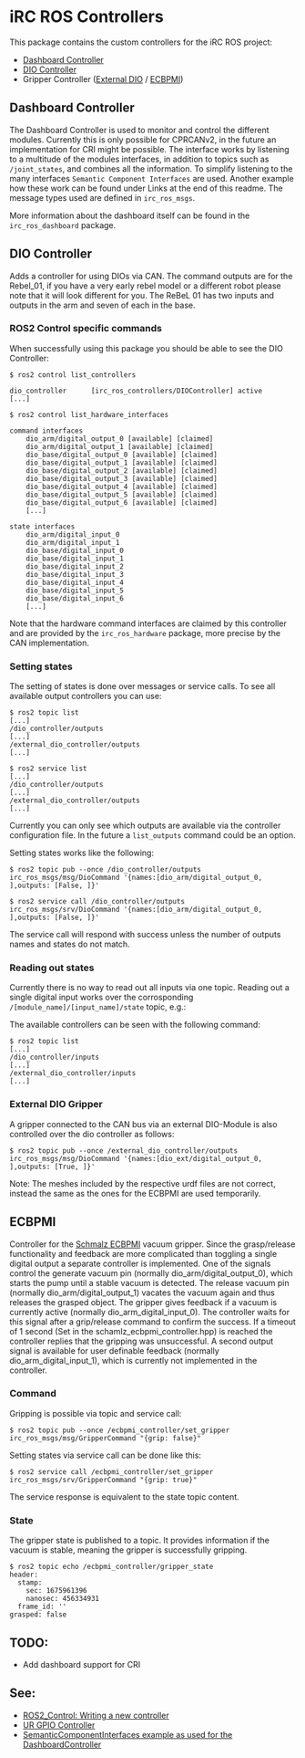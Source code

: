 # iRC ROS Controllers

This package contains the custom controllers for the iRC ROS project:
- [Dashboard Controller](#dashboard-controller)
- [DIO Controller](#dio-controller)
- Gripper Controller ([External DIO](#external-dio-gripper) / [ECBPMI](#ecbpmi)) 

## Dashboard Controller
The Dashboard Controller is used to monitor and control the different modules. Currently this is only possible for CPRCANv2, in the future an implementation for CRI might be possible.
The interface works by listening to a multitude of the modules interfaces, in addition to topics such as `/joint_states`, and combines all the information. To simplify listening to the many interfaces `Semantic Component Interfaces` are used. Another example how these work can be found under Links at the end of this readme.
The message types used are defined in `irc_ros_msgs`. 

More information about the dashboard itself can be found in the `irc_ros_dashboard` package.

## DIO Controller
Adds a controller for using DIOs via CAN. The command outputs are for the Rebel_01, if you have a very early rebel model or a different robot please note that it will look different for you. The ReBeL 01 has two inputs and outputs in the arm and seven of each in the base.

### ROS2 Control specific commands
When successfully using this package you should be able to see the DIO Controller:

``` console
$ ros2 control list_controllers

dio_controller      [irc_ros_controllers/DIOController] active    
[...]

$ ros2 control list_hardware_interfaces

command interfaces
	dio_arm/digital_output_0 [available] [claimed]
	dio_arm/digital_output_1 [available] [claimed]
	dio_base/digital_output_0 [available] [claimed]
	dio_base/digital_output_1 [available] [claimed]
	dio_base/digital_output_2 [available] [claimed]
	dio_base/digital_output_3 [available] [claimed]
	dio_base/digital_output_4 [available] [claimed]
	dio_base/digital_output_5 [available] [claimed]
	dio_base/digital_output_6 [available] [claimed]
    [...]

state interfaces
	dio_arm/digital_input_0
	dio_arm/digital_input_1
	dio_base/digital_input_0
	dio_base/digital_input_1
	dio_base/digital_input_2
	dio_base/digital_input_3
	dio_base/digital_input_4
	dio_base/digital_input_5
	dio_base/digital_input_6
    [...]

```

Note that the hardware command interfaces are claimed by this controller and are provided by the `irc_ros_hardware` package, more precise by the CAN implementation.

### Setting states
The setting of states is done over messages or service calls.
To see all available output controllers you can use:
``` console
$ ros2 topic list
[...]
/dio_controller/outputs
[...]
/external_dio_controller/outputs
[...]

$ ros2 service list
[...]
/dio_controller/outputs
[...]
/external_dio_controller/outputs
[...]
```

Currently you can only see which outputs are available via the controller configuration file. In the future a `list_outputs` command could be an option.

Setting states works like the following:

``` console 
$ ros2 topic pub --once /dio_controller/outputs irc_ros_msgs/msg/DioCommand '{names:[dio_arm/digital_output_0, ],outputs: [False, ]}'

$ ros2 service call /dio_controller/outputs irc_ros_msgs/srv/DioCommand '{names:[dio_arm/digital_output_0, ],outputs: [False, ]}'
```

The service call will respond with success unless the number of outputs names and states do not match.

### Reading out states
Currently there is no way to read out all inputs via one topic. Reading out a single digital input works over the corrosponding `/[module_name]/[input_name]/state` topic, e.g.:

The available controllers can be seen with the following command:
``` console
$ ros2 topic list
[...]
/dio_controller/inputs
[...]
/external_dio_controller/inputs
[...]
```

### External DIO Gripper
A gripper connected to the CAN bus via an external DIO-Module is also controlled over the dio controller as follows:

``` console
$ ros2 topic pub --once /external_dio_controller/outputs irc_ros_msgs/msg/DioCommand '{names:[dio_ext/digital_output_0, ],outputs: [True, ]}'
```

Note: The meshes included by the respective urdf files are not correct, instead the same as the ones for the ECBPMI are used temporarily.

## ECBPMI
Controller for the [Schmalz ECBPMI](https://www.schmalz.com/en-us/vacuum-technology-for-robotics/vacuum-generators/vacuum-generators-ecbpmi-312576/) vacuum gripper. Since the grasp/release functionality and feedback are more complicated than toggling a single digital output a separate controller is implemented.
One of the signals control the generate vacuum pin (normally dio_arm/digital_output_0), which starts the pump until a stable vacuum is detected. The release vacuum pin (normally dio_arm/digital_output_1) vacates the vacuum again and thus releases the grasped object.
The gripper gives feedback if a vacuum is currently active (normally dio_arm_digital_input_0). The controller waits for this signal after a grip/release command to confirm the success. If a timeout of 1 second (Set in the schamlz_ecbpmi_controller.hpp) is reached the controller replies that the gripping was unsuccessful.
A second output signal is available for user definable feedback (normally dio_arm_digital_input_1), which is currently not implemented in the controller.


### Command
Gripping is possible via topic and service call:
``` console
$ ros2 topic pub --once /ecbpmi_controller/set_gripper irc_ros_msgs/msg/GripperCommand "{grip: false}"
```

Setting states via service call can be done like this:

``` console
$ ros2 service call /ecbpmi_controller/set_gripper irc_ros_msgs/srv/GripperCommand "{grip: true}"
```

The service response is equivalent to the state topic content.

### State
The gripper state is published to a topic. It provides information if the vacuum is stable, meaning the gripper is successfully gripping.

``` console
$ ros2 topic echo /ecbpmi_controller/gripper_state
header:
  stamp:
    sec: 1675961396
    nanosec: 456334931
  frame_id: ''
grasped: false
```

## TODO:
 - Add dashboard support for CRI

## See:
 - [ROS2_Control: Writing a new controller](https://control.ros.org/master/doc/ros2_controllers/doc/writing_new_controller.html)
 - [UR GPIO Controller](https://github.com/UniversalRobots/Universal_Robots_ROS2_Driver/blob/main/ur_controllers/include/ur_controllers/gpio_controller.hpp)
 - [SemanticComponentInterfaces example as used for the DashboardController](https://github.com/ICube-Robotics/iiwa_ros2/tree/main/iiwa_controllers/external_torque_sensor_broadcaster)

